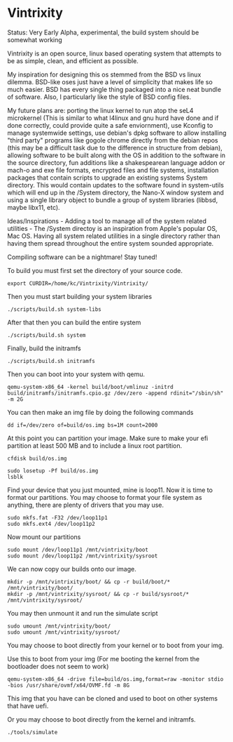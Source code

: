 # Vintrixity

Status: Very Early Alpha, experimental, the build system should be somewhat working

Vintrixity is an open source, linux based operating system that attempts to be as simple, clean, and efficient as possible.

My inspiration for designing this os stemmed from the BSD vs linux dilemma. BSD-like oses just have a level of simplicity that makes life so much easier. BSD has every single thing packaged into a nice neat bundle of software. Also, I particularly like the style of BSD config files. 

My future plans are: porting the linux kernel to run atop the seL4 microkernel (This is similar to what l4linux and gnu hurd have done and if done correctly, could provide quite a safe enviornment), use Kconfig to manage systemwide settings, use debian's dpkg software to allow installing "third party" programs like gogole chrome directly from the debian repos (this may be a difficult task due to the difference in structure from debian), allowing software to be built along with the OS in addition to the software in the source directory, fun additions like a shakespearean language addon or mach-o and exe file formats, encrypted files and file systems, installation packages that contain scripts to upgrade an existing systems System directory. This would contain updates to the software found in system-utils which will end up in the /System directory, the Nano-X window system and using a single library object to bundle a group of system libraries (libbsd, maybe libx11, etc).

Ideas/Inspirations
	- Adding a tool to manage all of the system related utilities 
	- The /System directoy is an inspiration from Apple's popular OS, Mac OS. Having all system related utilities in a single directory rather than having them spread throughout the entire system sounded appropriate.

Compiling software can be a nightmare!
Stay tuned!


To build you must first set the directory of your source code.
```
export CURDIR=/home/kc/Vintrixity/Vintrixity/
```
Then you must start building your system libraries
```
./scripts/build.sh system-libs
```

After that then you can build the entire system
```
./scripts/build.sh system
```

Finally, build the initramfs
```
./scripts/build.sh initramfs
```

Then you can boot into your system with qemu. 
```
qemu-system-x86_64 -kernel build/boot/vmlinuz -initrd build/initramfs/initramfs.cpio.gz /dev/zero -append rdinit="/sbin/sh" -m 2G
```

You can then make an img file by doing the following commands
```
dd if=/dev/zero of=build/os.img bs=1M count=2000
```

At this point you can partition your image.
Make sure to make your efi partition at least 500 MB and to include a linux root partition.

```
cfdisk build/os.img
```

```
sudo losetup -Pf build/os.img
lsblk
```

Find your device that you just mounted, mine is loop11. Now it is time to format our partitions. You may choose to format your file system as anything, there are plenty of drivers that you may use.
```
sudo mkfs.fat -F32 /dev/loop11p1
sudo mkfs.ext4 /dev/loop11p2
```

Now mount our partitions
```
sudo mount /dev/loop11p1 /mnt/vintrixity/boot
sudo mount /dev/loop11p2 /mnt/vintrixity/sysroot
```

We can now copy our builds onto our image.
```
mkdir -p /mnt/vintrixity/boot/ && cp -r build/boot/* /mnt/vintrixity/boot/
mkdir -p /mnt/vintrixity/sysroot/ && cp -r build/sysroot/* /mnt/vintrixity/sysroot/
```

You may then unmount it and run the simulate script
```
sudo umount /mnt/vintrixity/boot/
sudo umount /mnt/vintrixity/sysroot/
```

You may choose to boot directly from your kernel or to boot from your img.

Use this to boot from your img (For me booting the kernel from the bootloader does not seem to work)
```
qemu-system-x86_64 -drive file=build/os.img,format=raw -monitor stdio -bios /usr/share/ovmf/x64/OVMF.fd -m 8G
```
This img that you have can be cloned and used to boot on other systems that have uefi.

Or you may choose to boot directly from the kernel and initramfs.
```
./tools/simulate
```
